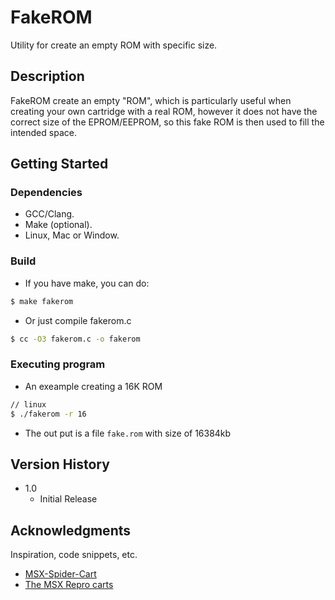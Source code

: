 # FakeROM

Utility for create an empty ROM with specific size.

## Description

FakeROM create an empty "ROM", which is particularly useful when creating your own cartridge with a real ROM, however it does not have the correct size of the EPROM/EEPROM, so this fake ROM is then used to fill the intended space.

## Getting Started

### Dependencies

* GCC/Clang.
* Make (optional).
* Linux, Mac or Window.

### Build

* If you have make, you can do:

``` bash
$ make fakerom
```

* Or just compile fakerom.c

``` bash
$ cc -O3 fakerom.c -o fakerom
```

### Executing program

* An exeample creating a 16K ROM

``` bash
// linux
$ ./fakerom -r 16
```
* The out put is a file `fake.rom` with size of 16384kb

## Version History

* 1.0
    * Initial Release

## Acknowledgments

Inspiration, code snippets, etc.
* [MSX-Spider-Cart](https://github.com/konkotgit/MSX-Spider-Cart)
* [The MSX Repro carts](https://www.youtube.com/watch?v=pd_EqTok7fc)
